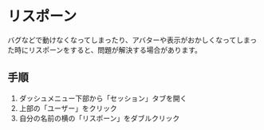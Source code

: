 # リスポーン
バグなどで動けなくなってしまったり、アバターや表示がおかしくなってしまった時にリスポーンをすると、問題が解決する場合があります。
## 手順
1. ダッシュメニュー下部から「セッション」タブを開く
2. 上部の「ユーザー」をクリック
3. 自分の名前の横の「リスポーン」をダブルクリック